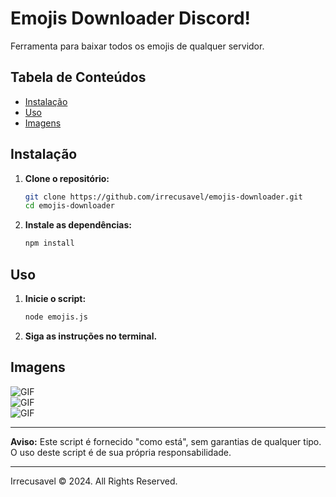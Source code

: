 # Emojis Downloader Discord!

Ferramenta para baixar todos os emojis de qualquer servidor.

## Tabela de Conteúdos
- [Instalação](#instalação)
- [Uso](#uso)
- [Imagens](#Imagens)

## Instalação

1. **Clone o repositório:**
    ```sh
    git clone https://github.com/irrecusavel/emojis-downloader.git
    cd emojis-downloader
    ```
2. **Instale as dependências:**
    ```sh
    npm install
    ```

## Uso

1. **Inicie o script:**
    ```sh
    node emojis.js
    ```
2. **Siga as instruções no terminal.**

## Imagens

<img align="center" alt="GIF" src="https://ik.imagekit.io/irrecusavel/emojis?updatedAt=1720994378954">
<br>
<img align="center" alt="GIF" src="https://ik.imagekit.io/irrecusavel/emojis2?updatedAt=1720994378954">
<br>
<img align="center" alt="GIF" src="https://ik.imagekit.io/irrecusavel/emojis3?updatedAt=1720994378954">

---

**Aviso:** Este script é fornecido "como está", sem garantias de qualquer tipo. O uso deste script é de sua própria responsabilidade.

---

Irrecusavel © 2024. All Rights Reserved.
